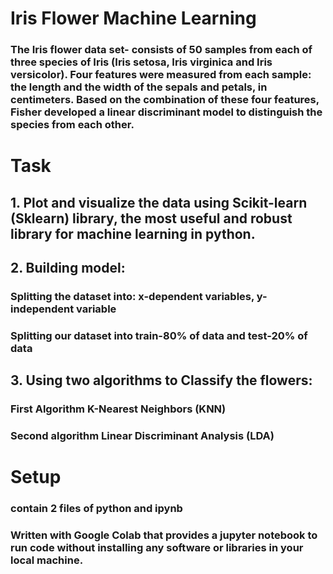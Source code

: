 # Iris Flower Machine Learning

### The Iris flower data set- consists of 50 samples from each of three species of Iris (Iris setosa, Iris virginica and Iris versicolor). Four features were measured from each sample: the length and the width of the sepals and petals, in centimeters. Based on the combination of these four features, Fisher developed a linear discriminant model to distinguish the species from each other.


# Task
## 1. Plot and visualize the data using Scikit-learn (Sklearn) library, the most useful and robust library for machine learning in python.

## 2. Building model:
### Splitting the dataset into: x-dependent variables, y-independent variable
### Splitting our dataset into train-80% of data and test-20% of data 

## 3. Using two algorithms to Classify the flowers:
### First Algorithm K-Nearest Neighbors (KNN)
### Second algorithm Linear Discriminant Analysis (LDA)

# Setup
### contain 2 files of python and ipynb
### Written with Google Colab that provides a jupyter notebook to run code without installing any software or libraries in your local machine.
